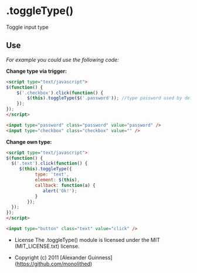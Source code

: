 # .toggleType()

Toggle input type

## Use
*For example you could use the following code:*

**Change type via trigger:**

```html
<script type="text/javascript">
$(function() {
    $('.checkbox').click(function() {
        $(this).toggleType($('.password')); //type password used by defualt
    });
});
</script>

<input type="password" class="password" value="password" />
<input type="checkbox" class="checkbox" value="" />
```

 **Change own type:**

```html
<script type="text/javascript">
$(function() {
  $('.text').click(function() {
     $(this).toggleType({
           type: 'text',
           element: $(this),
           callback: function(a) {
              alert('Ok!');
           }
        });
  });
});
</script>

<input type="button" class="text" value="click" />
```

* License
    The .toggleType() module is licensed under the MIT (MIT_LICENSE.txt) license.

* Copyright (c) 2011 [Alexander Guinness] (https://github.com/monolithed)
